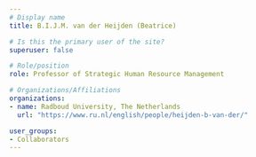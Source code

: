 ```yaml
---
# Display name
title: B.I.J.M. van der Heijden (Beatrice)

# Is this the primary user of the site?
superuser: false

# Role/position
role: Professor of Strategic Human Resource Management

# Organizations/Affiliations
organizations:
- name: Radboud University, The Netherlands
  url: "https://www.ru.nl/english/people/heijden-b-van-der/"

user_groups:
- Collaborators
---
```

